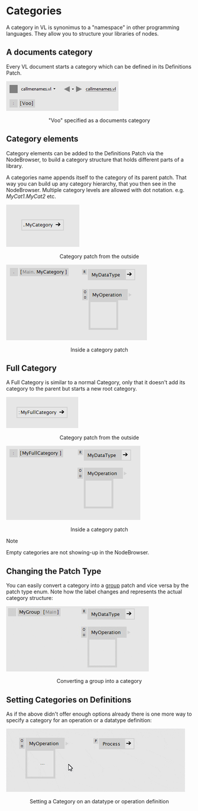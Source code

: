 # Categories

A category in VL is synonimus to a "namespace" in other programming languages. They allow you to structure your libraries of nodes. 

## A documents category
Every VL document starts a category which can be defined in its Definitions Patch. 

![](../../images/language/07_DocPatch.png)
<center>"Voo" specified as a documents category</center>

## Category elements

Category elements can be added to the Definitions Patch via the NodeBrowser, to build a category structure that holds different parts of a library. 

A categories name appends itself to the category of its parent patch. That way you can build up any category hierarchy, that you then see in the NodeBrowser. Multiple category levels are allowed with dot notation. e.g. _MyCat1.MyCat2_ etc.

![](../../images/language/03_CategoryOutside.PNG)
<center>Category patch from the outside</center>

![](../../images/language/04_CategoryInside.PNG)
<center>Inside a category patch</center>

## Full Category
A Full Category is similar to a normal Category, only that it doesn't add its category to the parent but starts a new root category. 

![](../../images/language/05_FullCategoryOutside.PNG)
<center>Category patch from the outside</center>

![](../../images/language/06_FullCategoryInside.PNG)
<center>Inside a category patch</center>

> [!NOTE]
> Empty categories are not showing-up in the NodeBrowser.

## Changing the Patch Type
You can easily convert a category into a [group](groups.md) patch and vice versa by the patch type enum. Note how the label changes and represents the actual category structure:

![](../../images/language/08_ChangePatchType.gif)
<center>Converting a group into a category</center>

## Setting Categories on Definitions
As if the above didn't offer enough options already there is one more way to specify a category for an operation or a datatype definition:

![](../../images/language/09_SetCategoryOnDef.gif)
<center>Setting a Category on an datatype or operation definition</center>
